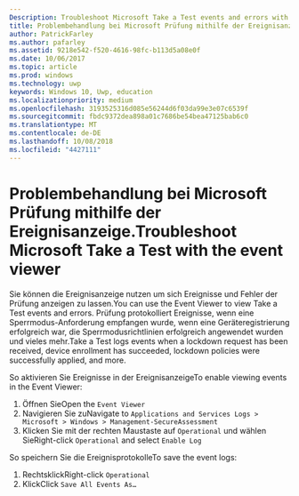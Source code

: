 ```yaml
---
Description: Troubleshoot Microsoft Take a Test events and errors with the event viewer.
title: Problembehandlung bei Microsoft Prüfung mithilfe der Ereignisanzeige.
author: PatrickFarley
ms.author: pafarley
ms.assetid: 9218e542-f520-4616-98fc-b113d5a08e0f
ms.date: 10/06/2017
ms.topic: article
ms.prod: windows
ms.technology: uwp
keywords: Windows 10, Uwp, education
ms.localizationpriority: medium
ms.openlocfilehash: 3193525316d085e56244d6f03da99e3e07c6539f
ms.sourcegitcommit: fbdc9372dea898a01c7686be54bea47125bab6c0
ms.translationtype: MT
ms.contentlocale: de-DE
ms.lasthandoff: 10/08/2018
ms.locfileid: "4427111"
---
```

# <a name="troubleshoot-microsoft-take-a-test-with-the-event-viewer"></a><span data-ttu-id="2bc99-103">Problembehandlung bei Microsoft Prüfung mithilfe der Ereignisanzeige.</span><span class="sxs-lookup"><span data-stu-id="2bc99-103">Troubleshoot Microsoft Take a Test with the event viewer</span></span>

<span data-ttu-id="2bc99-104">Sie können die Ereignisanzeige nutzen um sich Ereignisse und Fehler der Prüfung anzeigen zu lassen.</span><span class="sxs-lookup"><span data-stu-id="2bc99-104">You can use the Event Viewer to view Take a Test events and errors.</span></span> <span data-ttu-id="2bc99-105">Prüfung protokolliert Ereignisse, wenn eine Sperrmodus-Anforderung empfangen wurde, wenn eine Geräteregistrierung erfolgreich war, die Sperrmodusrichtlinien erfolgreich angewendet wurden und vieles mehr.</span><span class="sxs-lookup"><span data-stu-id="2bc99-105">Take a Test logs events when a lockdown request has been received, device enrollment has succeeded, lockdown policies were successfully applied, and more.</span></span>

<span data-ttu-id="2bc99-106">So aktivieren Sie Ereignisse in der Ereignisanzeige</span><span class="sxs-lookup"><span data-stu-id="2bc99-106">To enable viewing events in the Event Viewer:</span></span>
1. <span data-ttu-id="2bc99-107">Öffnen Sie</span><span class="sxs-lookup"><span data-stu-id="2bc99-107">Open the</span></span> `Event Viewer`
2. <span data-ttu-id="2bc99-108">Navigieren Sie zu</span><span class="sxs-lookup"><span data-stu-id="2bc99-108">Navigate to</span></span> `Applications and Services Logs > Microsoft > Windows > Management-SecureAssessment`
3. <span data-ttu-id="2bc99-109">Klicken Sie mit der rechten Maustaste auf `Operational` und wählen Sie</span><span class="sxs-lookup"><span data-stu-id="2bc99-109">Right-click `Operational` and select</span></span> `Enable Log`

<span data-ttu-id="2bc99-110">So speichern Sie die Ereignisprotokolle</span><span class="sxs-lookup"><span data-stu-id="2bc99-110">To save the event logs:</span></span>
1. <span data-ttu-id="2bc99-111">Rechtsklick</span><span class="sxs-lookup"><span data-stu-id="2bc99-111">Right-click</span></span> `Operational`
2. <span data-ttu-id="2bc99-112">Klick</span><span class="sxs-lookup"><span data-stu-id="2bc99-112">Click</span></span> `Save All Events As…`
